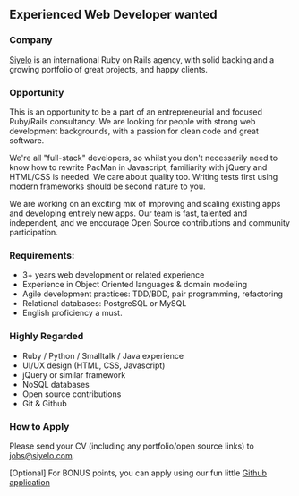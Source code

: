 ## Experienced Web Developer wanted

### Company

[Siyelo](www.siyelo.com) is an international Ruby on Rails agency, with solid backing and a growing portfolio of great projects, and happy clients.

### Opportunity

This is an opportunity to be a part of an entrepreneurial and focused Ruby/Rails consultancy. We are looking for people with strong web development backgrounds, with a passion for clean code and great software.

We're all "full-stack" developers, so whilst you don't necessarily need to know how to rewrite PacMan in Javascript, familiarity with jQuery and HTML/CSS is needed. We care about quality too. Writing tests first using modern frameworks should be second nature to you.

We are working on an exciting mix of improving and scaling existing apps and developing entirely new apps. Our team is fast, talented and independent, and we encourage Open Source contributions and community participation.

### Requirements:

  - 3+ years web development or related experience
  - Experience in Object Oriented languages & domain modeling
  - Agile development practices: TDD/BDD, pair programming, refactoring
  - Relational databases: PostgreSQL or MySQL
  - English proficiency a must.

### Highly Regarded

  - Ruby / Python / Smalltalk / Java experience
  - UI/UX design (HTML, CSS, Javascript)
  - jQuery or similar framework
  - NoSQL databases
  - Open source contributions
  - Git & Github

### How to Apply

Please send your CV (including any portfolio/open source links) to [jobs@siyelo.com](mailto:jobs@siyelo.com).

[Optional] For BONUS points, you can apply using our fun little [Github application](http://github.com/siyelo/job-application)
